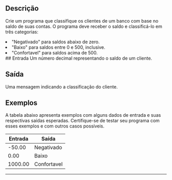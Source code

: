 ## Descrição
Crie um programa que classifique os clientes de um banco com base no saldo de suas contas. O programa deve receber o saldo e classificá-lo em três categorias:

<li> "Negativado" para saldos abaixo de zero.</li>
<li> "Baixo" para saldos entre 0 e 500, inclusive.</li>
<li> "Confortavel" para saldos acima de 500.</li>
## Entrada
Um número decimal representando o saldo de um cliente.

## Saída
Uma mensagem indicando a classificação do cliente.

## Exemplos
A tabela abaixo apresenta exemplos com alguns dados de entrada e suas respectivas saídas esperadas. Certifique-se de testar seu programa com esses exemplos e com outros casos possíveis.

|Entrada|Saída|
|-------|------|
|-50.00|Negativado|
|0.00|Baixo       |
|1000.00 |Confortavel |
------------
